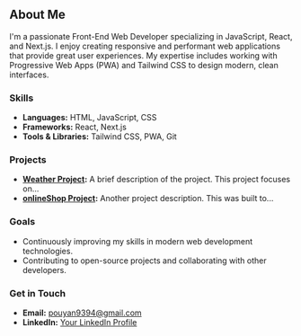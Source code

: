 ## About Me

I'm a passionate Front-End Web Developer specializing in JavaScript, React, and Next.js. I enjoy creating responsive and performant web applications that provide great user experiences. My expertise includes working with Progressive Web Apps (PWA) and Tailwind CSS to design modern, clean interfaces.

### Skills
- **Languages:** HTML, JavaScript, CSS
- **Frameworks:** React, Next.js
- **Tools & Libraries:** Tailwind CSS, PWA, Git

### Projects
- **[Weather Project](https://github.com/pouyanAghajani/Weather):** A brief description of the project. This project focuses on...
- **[onlineShop Project](https://github.com/pouyanAghajani/online-shop):** Another project description. This was built to...

### Goals
- Continuously improving my skills in modern web development technologies.
- Contributing to open-source projects and collaborating with other developers.

### Get in Touch
- **Email:** [pouyan9394@gmail.com](mailto:your.email@example.com)
- **LinkedIn:** [Your LinkedIn Profile](#)
